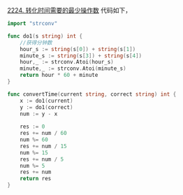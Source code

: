 [2224. 转化时间需要的最少操作数](https://leetcode.cn/problems/minimum-number-of-operations-to-convert-time/description/)
代码如下，
```go
import "strconv"

func do1(s string) int {
    //获得分钟数
    hour_s := string(s[0]) + string(s[1])
    minute_s := string(s[3]) + string(s[4])
    hour,_ := strconv.Atoi(hour_s)
    minute,_ := strconv.Atoi(minute_s)
    return hour * 60 + minute 
}

func convertTime(current string, correct string) int {
    x := do1(current)
    y := do1(correct) 
    num := y - x 
    
    res := 0
    res += num / 60
    num %= 60 
    res += num / 15 
    num %= 15
    res += num / 5
    num %= 5
    res += num 
    return res 
}
```